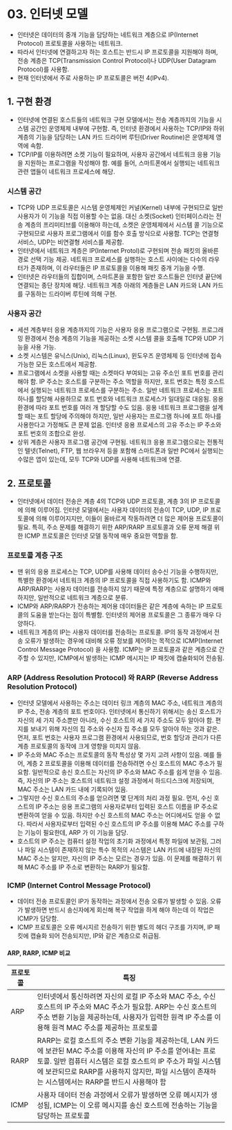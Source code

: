 # 03. 인터넷 모델
- 인터넷은 데이터의 중개 기능을 담당하는 네트워크 계층으로 IP(Internet Protocol) 프로토콜을 사용하는 네트워크.
- 따라서 인터넷에 연결하고자 하는 호스트는 반드시 IP 프로토콜을 지원해야 하며, 전송 계층은 TCP(Transmission Control Protocol)나 UDP(User Datagram Protocol)를 사용함.
- 현재 인터넷에서 주로 사용하는 IP 프로토콜은 버전 4(IPv4).

## 1. 구현 환경
- 인터넷에 연결된 호스트들의 네트워크 구현 모델에서는 전송 계층까지의 기능을 시스템 공간인 운영체제 내부에 구현함. 즉, 인터넷 환경에서 사용하는 TCP/IP와 하위 계층의 기능을 담당하는 LAN 카드
드라이버 루틴(Driver Routine)은 운영체제 영역에 속함.
- TCP/IP를 이용하려면 소켓 기능이 필요하며, 사용자 공간에서 네트워크 응용 기능을 지원하는 프로그램을 작성해야 함. 예를 들어, 스마트폰에서 실행되는 네트워크 관련 앱들이 네트워크 프로세스에 해당.

### 시스템 공간
- TCP와 UDP 프로토콜은 시스템 운영체제인 커널(Kernel) 내부에 구현되므로 일반 사용자가 이 기능을 직접 이용할 수는 없음. 대신 소켓(Socket) 인터페이스라는 전송 계층의 프리미티브를 이용해야
하는데, 소켓은 운영체제에서 시스템 콜 기능으로 구현되므로 사용자 프로그램에서 이를 함수 호출 방식으로 사용함. TCP는 연결형 서비스, UDP는 비연결형 서비스를 제공함.
- 인터넷에서 네트워크 계층은 IP(Internet Protol)로 구현되며 전송 패킷의 올바른 경로 선택 기능 제공. 네트워크 프로세스를 실행하는 호스트 사이에는 다수의 라우터가 존재하며, 이 라우터들은
IP 프로토콜을 이용해 패킷 중개 기능을 수행.
- 인터넷은 라우터들의 집합이며, 스마트폰을 포함한 일반 호스트들은 인터넷 끝단에 연결되는 종단 장치에 해당. 네트워크 계층 아래의 계층들은 LAN 카드와 LAN 카드를 구동하는 드라이버 루틴에 의해 구현.

### 사용자 공간
- 세션 계층부터 응용 계층까지의 기능은 사용자 응용 프로그램으로 구현됨. 프로그래밍 환경에서 전송 계층의 기능을 제공하는 소켓 시스템 콜을 호출해 TCP와 UDP 기능을 사용 가능.
- 소켓 시스템은 유닉스(Unix), 리눅스(Linux), 윈도우즈 운영체제 등 인터넷에 접속 가능한 모든 호스트에서 제공함.
- 프로그램에서 소켓을 사용할 때는 소켓마다 부여되는 고유 주소인 포트 번호를 관리해야 함. IP 주소는 호스트를 구분하는 주소 역할을 하지만, 포트 번호는 특정 호스트에서 실행되는 네트워크 프로세스를
구분하는 주소. 일반 네트워크 프로세스는 포트 하나를 할당해 사용하므로 포트 번호와 네트워크 프로세스가 일대일로 대응됨. 응용 환경에 따라 포트 번호를 여러 개 할당할 수도 있음. 응용 네트워크
프로그램을 설계할 때는 포트 할당에 주의해야 하지만, 일반 사용자는 프로그램 하나에 포트 하나를 사용한다고 가정해도 큰 문제 없음. 인터넷 응용 프로세스의 고유 주소는 IP 주소와 포트 번호의 조합으로
완성.
- 상위 계층은 사용자 프로그램 공간에 구현됨. 네트워크 응용 프로그램으로는 전통적인 텔넷(Telnet), FTP, 웹 브라우저 등을 포함해 스마트폰과 일반 PC에서 실행되는 수많은 앱이 있는데, 모두
TCP와 UDP를 사용해 네트워크에 연결.

## 2. 프로토콜
- 인터넷에서 데이터 전송은 계층 4의 TCP와 UDP 프로토콜, 계층 3의 IP 프로토콜에 의해 이루어짐. 인터넷 모델에서는 사용자 데이터의 전송이 TCP, UDP, IP 프로토콜에 의해 이루어지지만, 이들이
올바르게 작동하려면 더 많은 제어용 프로토콜이 필요. 특히, 주소 문제를 해결하기 위한 ARP/RARP 프로토콜과 오류 문제 해결 위한 ICMP 프로토콜은 인터넷 모델 동작에 매우 중요한 역할을 함.

### 프로토콜 계층 구조
- 맨 위의 응용 프로세스는 TCP, UDP를 사용해 데이터 송수신 기능을 수행하지만, 특별한 환경에서 네트워크 계층의 IP 프로토콜을 직접 사용하기도 함. ICMP와 ARP/RARP는 사용자 데이터를 전송하지
않기 때문에 특정 계층으로 설명하기 애매하지만, 일반적으로 네트워크 계층으로 분류.
- ICMP와 ARP/RARP가 전송하는 제어용 데이터들은 같은 계층에 속하는 IP 프로토콜의 도움을 받는다는 점이 특별함. 인터넷의 제어용 프로토콜은 그 종류가 매우 다양하다.
- 네트워크 계층의 IP는 사용자 데이터를 전송하는 프로토콜. IP의 동작 과정에서 전송 오류가 발생하는 경우에 대비해 오류 정보를 제어하는 목적으로 ICMP(Internet Control Message Protocol)
을 사용함. ICMP는 IP 프로토콜과 같은 계층으로 간주할 수 있지만, ICMP에서 발생하는 ICMP 메시지는 IP 패킷에 캡슐화되어 전송됨.

### ARP (Address Resolution Protocol) 와 RARP (Reverse Address Resolution Protocol)
- 인터넷 모델에서 사용하는 주소는 데이터 링크 계층의 MAC 주소, 네트워크 계층의 IP 주소, 전송 계층의 포트 번호이다. 인터넷에서 통신하기 위해서는 송신 호스트가 자신의 세 가지 주소뿐만 아니라,
수신 호스트의 세 가지 주소도 모두 알아야 함. 편지를 보내기 위해 자신의 집 주소와 수신자 집 주소를 모두 알아야 하는 것과 같은. 먼저, 포트 번호는 사용자 프로그램 환경에서 사용되므로, 번호 할당과
관리가 다른 계층 프로토콜의 동작에 크게 영향을 미치지 않음.
- IP 주소와 MAC 주소는 프로토콜의 동작 특성상 몇 가지 고려 사항이 있음. 예를 들어, 계층 2 프로토콜을 이용해 데이터를 전송하려면 수신 호스트의 MAC 주소가 필요함. 일반적으로 송신 호스트는
자신의 IP 주소와 MAC 주소를 쉽게 얻을 수 있음. 즉, 자신의 IP 주소는 호스트의 네트워크 설정 과정에서 하드디스크에 저장되며, MAC 주소는 LAN 카드 내에 기록되어 있음.
- 그렇지만 수신 호스트의 주소를 얻으려면 몇 단계의 처리 과정 필요. 먼저, 수신 호스트의 IP 주소는 응용 프로그램의 사용자로부터 입력된 호스트 이름을 IP 주소로 변환하여 얻을 수 있음. 하지만 수신
호스트의 MAC 주소는 어디에서도 얻을 수 없다. 따라서 사용자로부터 입력된 수신 호스트의 IP 주소를 이용해 MAC 주소를 구하는 기능이 필요한데, ARP 가 이 기능을 담당.
- 호스트의 IP 주소는 컴퓨터 설정 작업의 초기화 과정에서 특정 파일에 보관됨, 그러나 파일 시스템이 존재하지 않는 특수 목적의 시스템은 LAN 카드에 내장된 자신의 MAC 주소는 알지만, 자신의 IP
주소는 모르는 경우가 있음. 이 문제를 해결하기 위해 MAC 주소를 IP 주소로 변환하는 RARP가 필요함.

### ICMP (Internet Control Message Protocol)
- 데이터 전송 프로토콜인 IP가 동작하는 과정에서 전송 오류가 발생할 수 있음. 오류가 발생하면 반드시 송신자에게 회신해 복구 작업을 하게 해야 하는데 이 작업은 ICMP가 담당함.
- ICMP 프로토콜은 오류 메시지르 전송하기 위한 별도의 헤더 구조를 가지며, IP 패킷에 캡슐화 되어 전송되지만, IP와 같은 계층으로 취급됨.

#### ARP, RARP, ICMP 비교
| 프로토콜 | 특징                                                                                                                                                                         |
|------|----------------------------------------------------------------------------------------------------------------------------------------------------------------------------|
| ARP  | 인터넷에서 통신하려면 자신의 로컬 IP 주소와 MAC 주소, 수신 호스트의 IP 주소와 MAC 주소가 필요함. ARP는 수신 호스트의 주소 변환 기능을 제공하는데, 사용자가 입력한 원격 IP 주소를 이용해 원격 MAC 주소를 제공하는 프로토콜                                    |
| RARP | RARP는 로컬 호스트의 주소 변환 기능을 제공하는데, LAN 카드에 보관된 MAC 주소를 이용해 자신의 IP 주소를 얻어내는 프로토콜. 일반 컴퓨터 시스템은 로컬 호스트의 IP 주소가 파일 시스템에 보관되므로 RARP를 사용하지 않지만, 파일 시스템이 존재하는 시스템에서는 RARP를 반드시 사용해야 함 |
| ICMP | 사용자 데이터 전송 과정에서 오류가 발생하면 오류 메시지가 생성됨, ICMP는 이 오류 메시지를 송신 호스트에 전송하는 기능을 담당하는 프로토콜                                                                                           |
